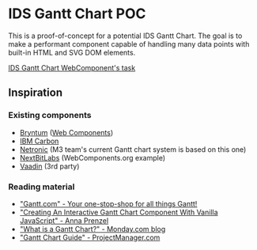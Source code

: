 # IDS Gantt Chart POC

This is a proof-of-concept for a potential IDS Gantt Chart.  The goal is to make a performant component capable of handling many data points with built-in HTML and SVG DOM elements.

[IDS Gantt Chart WebComponent's task](https://github.com/infor-design/enterprise-wc/issues/889)

## Inspiration

### Existing components

- [Bryntum](https://bryntum.com/examples/gantt/#example-basic) ([Web Components](https://bryntum.com/examples/gantt/webcomponents/))
- [IBM Carbon](https://github.com/IBM/gantt-chart)
- [Netronic](https://www.netronic.com/) (M3 team's current Gantt chart system is based on this one)
- [NextBitLabs](https://github.com/nextbitlabs/gantt-chart) (WebComponents.org example)
- [Vaadin](https://vaadin.com/directory/component/gantt) (3rd party)

### Reading material

- ["Gantt.com" - Your one-stop-shop for all things Gantt!](https://www.gantt.com/)
- ["Creating An Interactive Gantt Chart Component With Vanilla JavaScript" - Anna Prenzel](https://www.smashingmagazine.com/2021/08/interactive-gantt-chart-component-vanilla-javascript/)
- ["What is a Gantt Chart?" - Monday.com blog](https://monday.com/blog/project-management/everything-you-want-to-know-about-gantt-charts/#:~:text=A%20Gantt%20chart%20is%20a,dates%20are%20laid%20out%20horizontally.)
- ["Gantt Chart Guide" - ProjectManager.com](https://www.projectmanager.com/guides/gantt-chart)